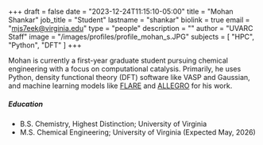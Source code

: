 +++
draft = false
date = "2023-12-24T11:15:10-05:00"
title = "Mohan Shankar"
job_title = "Student"
lastname = "shankar"
biolink = true
email = "mjs7eek@virginia.edu"
type = "people"
description = ""
author = "UVARC Staff"
image = "/images/profiles/profile_mohan_s.JPG"
subjects = [
  "HPC", "Python", "DFT"
]
+++

Mohan is currently a first-year graduate student pursuing chemical engineering with a focus on computational catalysis. Primarily, he uses Python, density functional theory (DFT) software like VASP and Gaussian, and machine learning models like [FLARE](https://github.com/mir-group/flare) and [ALLEGRO](https://github.com/mir-group/allegro) for his work.

##### Education

- B.S. Chemistry, Highest Distinction; University of Virginia 
- M.S. Chemical Engineering; University of Virginia (Expected May, 2026)
